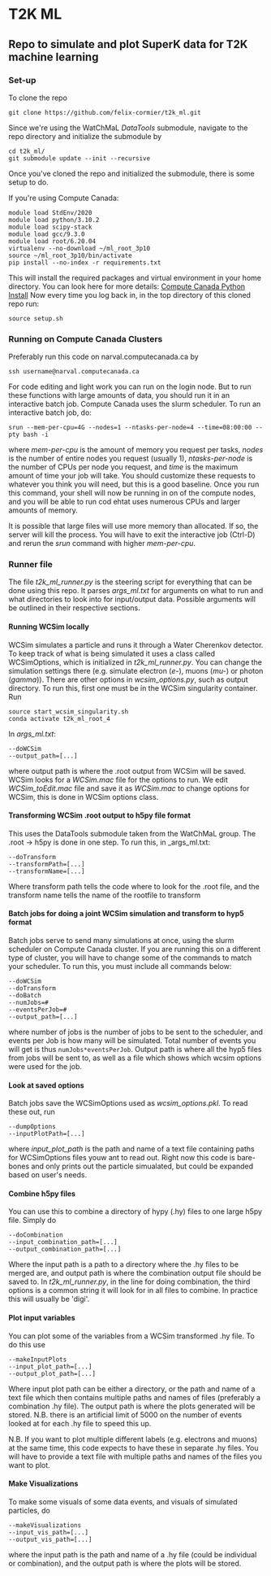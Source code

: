 # T2K ML

## Repo to simulate and plot SuperK data for T2K machine learning

### Set-up

To clone the repo

```
git clone https://github.com/felix-cormier/t2k_ml.git
```

Since we're using the WatChMaL _DataTools_ submodule, navigate to the repo directory and initialize the submodule by

```
cd t2k_ml/
git submodule update --init --recursive
```

Once you've cloned the repo and initialized the submodule, there is some setup to do.

If you're using Compute Canada:

```
module load StdEnv/2020
module load python/3.10.2
module load scipy-stack
module load gcc/9.3.0
module load root/6.20.04
virtualenv --no-download ~/ml_root_3p10
source ~/ml_root_3p10/bin/activate
pip install --no-index -r requirements.txt
```

This will install the required packages and virtual environment in your home directory.
You can look here for more details: [Compute Canada Python Install](https://docs.alliancecan.ca/wiki/Python#Requirements_file)
Now every time you log back in, in the top directory of this cloned repo run:

```
source setup.sh
```


### Running on Compute Canada Clusters

Preferably run this code on narval.computecanada.ca by

```
ssh username@narval.computecanada.ca
```

For code editing and light work you can run on the login node. But to run these functions with large amounts of data, you should run it in an interactive batch job. Compute Canada uses the slurm scheduler. To run an interactive batch job, do:


```
srun --mem-per-cpu=4G --nodes=1 --ntasks-per-node=4 --time=08:00:00 --pty bash -i
```

where _mem-per-cpu_ is the amount of memory you request per tasks, _nodes_ is the number of entire nodes you request (usually 1), _ntasks-per-node_ is the number of CPUs per node you request, and _time_ is the maximum amount of time your job will take. You should customize these requests to whatever you think you will need, but this is a good baseline. Once you run this command, your shell will now be running in on of the compute nodes, and you will be able to run cod ehtat uses numerous CPUs and larger amounts of memory.

It is possible that large files will use more memory than allocated. If so, the server will kill the process. You will have to exit the interactive job (Ctrl-D) and rerun the _srun_ command with higher _mem-per-cpu_.



### Runner file

The file _t2k\_ml\_runner.py_ is the steering script for everything that can be done using this repo. It parses _args\_ml.txt_ for arguments on what to run and what directories to look into for input/output data. Possible arguments will be outlined in their respective sections.

#### Running WCSim locally

WCSim simulates a particle and runs it through a Water Cherenkov detector. To keep track of what is being simulated it uses a class called WCSimOptions, which is initialized in _t2k\_ml\_runner.py_. You can change the simulation settings there (e.g. simulate electron (_e-_), muons (_mu-_) or photon (_gamma_)). There are other options in _wcsim\_options.py_, such as output directory. To run this, first one must be in the WCSim singularity container. Run

```
source start_wcsim_singularity.sh
conda activate t2k_ml_root_4
```

In _args\_ml.txt_:

```
--doWCSim
--output_path=[...]
```

where output path is where the .root output from WCSim will be saved. WCSim looks for a _WCSim.mac_ file for the options to run. We edit _WCSim\_toEdit.mac_ file and save it as _WCSim.mac_ to change options for WCSim, this is done in WCSim options class.

#### Transforming WCSim .root output to h5py file format

This uses the DataTools submodule taken from the WatChMaL group. The .root -> h5py is done in one step. To run this, in _args\_ml.txt:

```
--doTransform
--transformPath=[...]
--transformName=[...]
```

Where transform path tells the code where to look for the .root file, and the transform name tells the name of the rootfile to transform

#### Batch jobs for doing a joint WCSim simulation and transform to hyp5 format

Batch jobs serve to send many simulations at once, using the slurm scheduler on Compute Canada cluster. If you are running this on a different type of cluster, you will have to change some of the commands to match your scheduler. To run this, you must include all commands below:

```
--doWCSim
--doTransform
--doBatch
--numJobs=#
--eventsPerJob=#
--output_path=[...]
```

where number of jobs is the number of jobs to be sent to the scheduler, and events per Job is how many will be simulated. Total number of events you will get is thus `numJobs*eventsPerJob`. Output path is where all the hyp5 files from jobs will be sent to, as well as a file which shows which wcsim options were used for the job.

#### Look at saved options

Batch jobs save the WCSimOptions used as _wcsim\_options.pkl_. To read these out, run

```
--dumpOptions
--inputPlotPath=[...]
```

where _input\_plot\_path_ is the path and name of a text file containing paths for WCSimOptions files youw ant to read out. Right now this code is bare-bones and only prints out the particle simualated, but could be expanded based on user's needs.

#### Combine h5py files

You can use this to combine a directory of hypy (.hy) files to one large h5py file. Simply do

```
--doCombination
--input_combination_path=[...]
--output_combination_path=[...]
```

Where the input path is a path to a directory where the .hy files to be merged are, and output path is where the combination output file should be saved to. In _t2k\_ml\_runner.py_, in the line for doing combination, the third options is a common string it will look for in all files to combine. In practice this will usually be 'digi'.

#### Plot input variables

You can plot some of the variables from a WCSim transformed .hy file. To do this use

```
--makeInputPlots
--input_plot_path=[...]
--output_plot_path=[...]
```

Where input plot path can be either a directory, or the path and name of a text file which then contains multiple paths and names of files (preferably a combination .hy file). The output path is where the plots generated will be stored. N.B. there is an artificial limit of 5000 on the number of events looked at for each .hy file to speed this up.

N.B. If you want to plot multiple different labels (e.g. electrons and muons) at the same time, this code expects to have these in separate .hy files. You will have to provide a text file with multiple paths and names of the files you want to plot.

#### Make Visualizations

To make some visuals of some data events, and visuals of simulated particles, do

```
--makeVisualizations
--input_vis_path=[...]
--output_vis_path=[...]
```

where the input path is the path and name of a .hy file (could be individual or combination), and the output path is where the plots will be stored.
